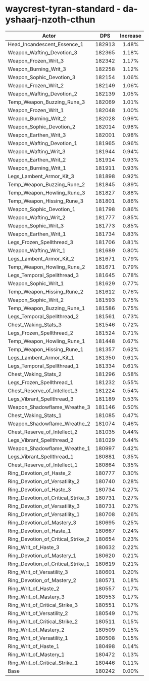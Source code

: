 # waycrest-tyran-standard - da-yshaarj-nzoth-cthun
| Actor | DPS | Increase |
|---|:---:|:---:|
|Head_Incandescent_Essence_1|182913|1.48%|
|Weapon_Wafting_Devotion_3|182365|1.18%|
|Weapon_Frozen_Writ_3|182342|1.17%|
|Weapon_Burning_Writ_3|182258|1.12%|
|Weapon_Sophic_Devotion_3|182154|1.06%|
|Weapon_Frozen_Writ_2|182149|1.06%|
|Weapon_Wafting_Devotion_2|182139|1.05%|
|Temp_Weapon_Buzzing_Rune_3|182069|1.01%|
|Weapon_Frozen_Writ_1|182048|1.00%|
|Weapon_Burning_Writ_2|182028|0.99%|
|Weapon_Sophic_Devotion_2|182014|0.98%|
|Weapon_Earthen_Writ_3|182001|0.98%|
|Weapon_Wafting_Devotion_1|181965|0.96%|
|Weapon_Wafting_Writ_3|181944|0.94%|
|Weapon_Earthen_Writ_2|181914|0.93%|
|Weapon_Burning_Writ_1|181911|0.93%|
|Legs_Lambent_Armor_Kit_3|181898|0.92%|
|Temp_Weapon_Buzzing_Rune_2|181845|0.89%|
|Temp_Weapon_Howling_Rune_3|181827|0.88%|
|Temp_Weapon_Hissing_Rune_3|181801|0.86%|
|Weapon_Sophic_Devotion_1|181798|0.86%|
|Weapon_Wafting_Writ_2|181777|0.85%|
|Weapon_Sophic_Writ_3|181773|0.85%|
|Weapon_Earthen_Writ_1|181734|0.83%|
|Legs_Frozen_Spellthread_3|181706|0.81%|
|Weapon_Wafting_Writ_1|181689|0.80%|
|Legs_Lambent_Armor_Kit_2|181671|0.79%|
|Temp_Weapon_Howling_Rune_2|181671|0.79%|
|Legs_Temporal_Spellthread_3|181645|0.78%|
|Weapon_Sophic_Writ_1|181629|0.77%|
|Temp_Weapon_Hissing_Rune_2|181612|0.76%|
|Weapon_Sophic_Writ_2|181593|0.75%|
|Temp_Weapon_Buzzing_Rune_1|181586|0.75%|
|Legs_Temporal_Spellthread_2|181561|0.73%|
|Chest_Waking_Stats_3|181546|0.72%|
|Legs_Frozen_Spellthread_2|181524|0.71%|
|Temp_Weapon_Howling_Rune_1|181448|0.67%|
|Temp_Weapon_Hissing_Rune_1|181357|0.62%|
|Legs_Lambent_Armor_Kit_1|181350|0.61%|
|Legs_Temporal_Spellthread_1|181334|0.61%|
|Chest_Waking_Stats_2|181296|0.58%|
|Legs_Frozen_Spellthread_1|181232|0.55%|
|Chest_Reserve_of_Intellect_3|181224|0.54%|
|Legs_Vibrant_Spellthread_3|181189|0.53%|
|Weapon_Shadowflame_Wreathe_3|181146|0.50%|
|Chest_Waking_Stats_1|181085|0.47%|
|Weapon_Shadowflame_Wreathe_2|181074|0.46%|
|Chest_Reserve_of_Intellect_2|181035|0.44%|
|Legs_Vibrant_Spellthread_2|181029|0.44%|
|Weapon_Shadowflame_Wreathe_1|180997|0.42%|
|Legs_Vibrant_Spellthread_1|180881|0.35%|
|Chest_Reserve_of_Intellect_1|180864|0.35%|
|Ring_Devotion_of_Haste_2|180777|0.30%|
|Ring_Devotion_of_Versatility_2|180740|0.28%|
|Ring_Devotion_of_Haste_3|180734|0.27%|
|Ring_Devotion_of_Critical_Strike_3|180731|0.27%|
|Ring_Devotion_of_Versatility_3|180731|0.27%|
|Ring_Devotion_of_Versatility_1|180708|0.26%|
|Ring_Devotion_of_Mastery_3|180695|0.25%|
|Ring_Devotion_of_Haste_1|180667|0.24%|
|Ring_Devotion_of_Critical_Strike_2|180654|0.23%|
|Ring_Writ_of_Haste_3|180632|0.22%|
|Ring_Devotion_of_Mastery_1|180620|0.21%|
|Ring_Devotion_of_Critical_Strike_1|180619|0.21%|
|Ring_Writ_of_Versatility_3|180601|0.20%|
|Ring_Devotion_of_Mastery_2|180571|0.18%|
|Ring_Writ_of_Haste_2|180557|0.17%|
|Ring_Writ_of_Mastery_3|180553|0.17%|
|Ring_Writ_of_Critical_Strike_3|180551|0.17%|
|Ring_Writ_of_Versatility_2|180549|0.17%|
|Ring_Writ_of_Critical_Strike_2|180511|0.15%|
|Ring_Writ_of_Mastery_2|180509|0.15%|
|Ring_Writ_of_Versatility_1|180508|0.15%|
|Ring_Writ_of_Haste_1|180498|0.14%|
|Ring_Writ_of_Mastery_1|180472|0.13%|
|Ring_Writ_of_Critical_Strike_1|180446|0.11%|
|Base|180242|0.00%|
